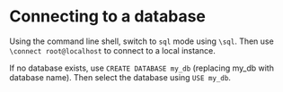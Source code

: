 # Connecting to a database

Using the command line shell, switch to `sql` mode using `\sql`. Then use `\connect root@localhost` to connect to a local instance.

If no database exists, use `CREATE DATABASE my_db` (replacing my_db with database name). Then select the database using `USE my_db`.